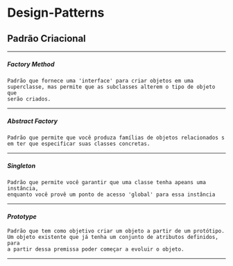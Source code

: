 # Design-Patterns


## Padrão Criacional

---

##### *Factory Method*
    Padrão que fornece uma 'interface' para criar objetos em uma
    superclasse, mas permite que as subclasses alterem o tipo de objeto que
    serão criados.

---

##### *Abstract Factory*
    Padrão que permite que você produza famílias de objetos relacionados s
    em ter que especificar suas classes concretas.

---

##### *Singleton*
    Padrão que permite você garantir que uma classe tenha apeans uma instância,
    enquanto você provê um ponto de acesso 'global' para essa instância

---

#### *Prototype*
    Padrão que tem como objetivo criar um objeto a partir de um protótipo.
    Um objeto existente que já tenha um conjunto de atributos definidos, para
    a partir dessa premissa poder começar a evoluir o objeto.

---